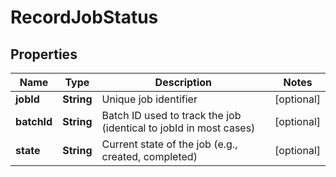 

# RecordJobStatus


## Properties

| Name | Type | Description | Notes |
|------------ | ------------- | ------------- | -------------|
|**jobId** | **String** | Unique job identifier |  [optional] |
|**batchId** | **String** | Batch ID used to track the job (identical to jobId in most cases) |  [optional] |
|**state** | **String** | Current state of the job (e.g., created, completed) |  [optional] |



